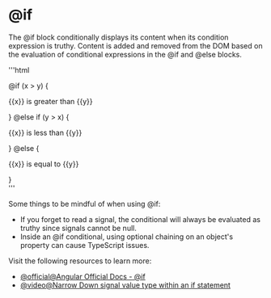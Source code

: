 # @if

The @if block conditionally displays its content when its condition expression is truthy. Content is added and removed from the DOM based on the evaluation of conditional expressions in the @if and @else blocks.

'''html
<div>
  @if (x > y) {
    <p>{{x}} is greater than {{y}}</p>
  } @else if (y > x) {
    <p>{{x}} is less than {{y}}</p>
  } @else {
    <p>{{x}} is equal to {{y}}</p>
  }
</div>
'''

Some things to be mindful of when using @if:

- If you forget to read a signal, the conditional will always be evaluated as truthy since signals cannot be null.
- Inside an @if conditional, using optional chaining on an object's property can cause TypeScript issues.

Visit the following resources to learn more:

- [@official@Angular Official Docs - @if](https://angular.dev/api/core/@if)
- [@video@Narrow Down signal value type within an if statement](https://egghead.io/lessons/angular-narrow-down-angular-s-signal-value-type-within-an-if-statement)
